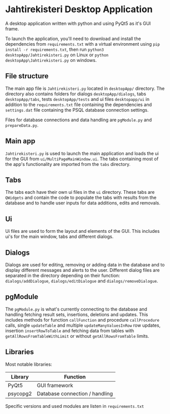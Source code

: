 # Jahtirekisteri Desktop Application

A desktop application written with python and using PyQt5 as it's GUI frame.

To launch the application, you'll need to download and install the dependencies from `requirements.txt` with a virtual environment using `pip install -r requirements.txt`, then run `python3 desktopApp/Jahtirekisteri.py` on Linux or `python desktopApp\Jahtirekisteri.py` on windows.

## File structure

The main app file is `Jahtirekisteri.py` located in `desktopApp/` directory. The directory also contains folders for dialogs `desktopApp/dialogs`, tabs `desktopApp/tabs`, tests `desktopApp/tests` and ui files `desktopapp/ui` in addition to the `requirements.txt` file containing the dependencies and `settings.dat` file containing the PSQL database connection settings.

Files for database connections and data handling are `pgModule.py` and `prepareData.py`.

## Main app

`Jahtirekisteri.py` is used to launch the main application and loads the ui for the GUI from `ui/MultiPageMainWindow.ui`. The tabs containing most of the app's functionality are imported from the `tabs` directory.

## Tabs

The tabs each have their own ui files in the `ui` directory. These tabs are `QWidgets` and contain the code to populate the tabs with results from the database and to handle user inputs for data additions, edits and removals.

## Ui

Ui files are used to form the layout and elements of the GUI. This includes ui's for the main window, tabs and different dialogs.

## Dialogs

Dialogs are used for editing, removing or adding data in the database and to display different messages and alerts to the user. Different dialog files are separated in the directory depending on their function: `dialogs/addDialogue`, `dialogs/editDialogue` and `dialogs/removeDialogue`.

## pgModule

The `pgModule.py` is what's currently connecting to the database and handling fetching result sets, insertions, deletions and updates. This includes methods for function `callFunction` and procedure `callProcedure` calls, single `updateTable` and multiple `updateManyValuesInRow` row updates, insertion `insertRowToTable` and fetching data from tables with `getAllRowsFromTableWithLimit` or without `getAllRowsFromTable` limits.

## Libraries

Most notable libraries:

| Library | Function |
| --- | --- |
| PyQt5 | GUI framework |
| psycopg2 | Database connection / handling |

Specific versions and used modules are listen in `requirements.txt`
